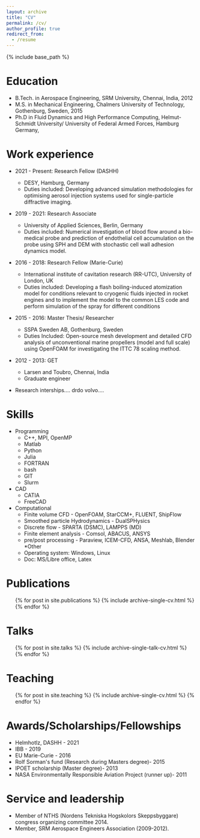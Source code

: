 ```yaml
---
layout: archive
title: "CV"
permalink: /cv/
author_profile: true
redirect_from:
  - /resume
---
```


{% include base_path %}

Education
======
* B.Tech. in Aerospace Engineering, SRM University, Chennai, India, 2012
* M.S. in Mechanical Engineering, Chalmers University of Technology, Gothenburg, Sweden, 2015
* Ph.D in Fluid Dynamics and High Performance Computing, Helmut-Schmidt University/ University of Federal Armed Forces, Hamburg Germany,

Work experience
======
* 2021 - Present: Research Fellow (DASHH)
  * DESY, Hamburg, Germany
  * Duties included: Developing advanced simulation methodologies for optimising aerosol injection systems used for single-particle diffractive imaging. 

* 2019 - 2021: Research Associate 
  * University of Applied Sciences, Berlin, Germany
  * Duties included: Numerical investigation of blood flow around a bio-medical probe and prediction of endothelial cell accumulation on the probe using SPH and DEM with stochastic cell wall adhesion dynamics model.
 
* 2016 - 2018: Research Fellow (Marie-Curie)
  * International institute of cavitation research (RR-UTC), University of London, UK 
  * Duties included:  Developing a flash boiling-induced atomization model for conditions relevant to cryogenic fluids injected in rocket engines and to implement the model to the common LES code and perform simulation of the spray for different conditions
 
* 2015 - 2016: Master Thesis/ Researcher
  * SSPA Sweden AB, Gothenburg, Sweden
  * Duties Included:  Open-source mesh development and detailed CFD analysis of unconventional marine propellers (model and full scale) using OpenFOAM for investigating the ITTC 78 scaling method.
 
* 2012 - 2013: GET
  * Larsen and Toubro, Chennai, India
  * Graduate engineer 
 
* Research interships.... drdo volvo....
  
Skills
======
* Programming
  * C++, MPI, OpenMP
  * Matlab
  * Python
  * Julia
  * FORTRAN
  * bash
  * GIT
  * Slurm
* CAD
  * CATIA
  * FreeCAD
* Computational
  * Finite volume CFD - OpenFOAM, StarCCM+, FLUENT, ShipFlow
  * Smoothed particle Hydrodynamics - DualSPHysics
  * Discrete flow - SPARTA (DSMC), LAMPPS (MD)
  * Finite element analysis - Comsol, ABACUS, ANSYS
  * pre/post processing - Paraview, ICEM-CFD, ANSA, Meshlab, Blender
*Other
  * Operating system: Windows, Linux
  * Doc: MS/Libre office, Latex
 

Publications
======
  <ul>{% for post in site.publications %}
    {% include archive-single-cv.html %}
  {% endfor %}</ul>
  
Talks
======
  <ul>{% for post in site.talks %}
    {% include archive-single-talk-cv.html %}
  {% endfor %}</ul>
  
Teaching
======
  <ul>{% for post in site.teaching %}
    {% include archive-single-cv.html %}
  {% endfor %}</ul>

Awards/Scholarships/Fellowships
======
* Helmhotlz, DASHH - 2021
* IBB - 2019
* EU Marie-Curie - 2016
* Rolf Sorman's fund (Research during Masters degree)- 2015
* IPOET scholarship (Master degree)- 2013
* NASA Environmentally Responsible Aviation Project (runner up)- 2011
  
Service and leadership
======
* Member of NTHS (Nordens Tekniska Hogskolors Skeppsbyggare) congress organizing committee 2014.
* Member, SRM Aerospace Engineers Association (2009-2012).

